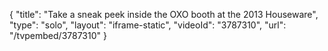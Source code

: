 {
    "title": "Take a sneak peek inside the OXO booth at the 2013 Houseware",
    "type": "solo",
    "layout": "iframe-static",
    "videoId": "3787310",
    "url": "\/tvpembed\/3787310"
}